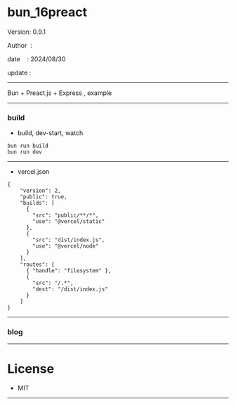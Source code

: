 ﻿# bun_16preact

 Version: 0.9.1

 Author  :

 date    : 2024/08/30

 update : 

***

Bun + Preact.js + Express , example


***
### build

* build, dev-start, watch

```
bun run build
bun run dev

```

***
* vercel.json

```
{
    "version": 2,
    "public": true,
    "builds": [
      {
        "src": "public/**/*",
        "use": "@vercel/static"
      },        
      {
        "src": "dist/index.js",
        "use": "@vercel/node"
      }
    ],
    "routes": [
      { "handle": "filesystem" },
      {
        "src": "/.*",
        "dest": "/dist/index.js"
      }
    ]
}
```
***
### blog


***
# License

* MIT

***

